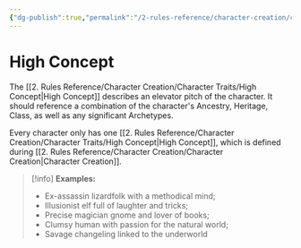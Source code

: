 ```yaml
---
{"dg-publish":true,"permalink":"/2-rules-reference/character-creation/character-traits/high-concept/","noteIcon":""}
---
```


# High Concept

The [[2. Rules Reference/Character Creation/Character Traits/High Concept\|High Concept]] describes an elevator pitch of the character. It should reference a combination of the character's Ancestry, Heritage, Class, as well as any significant Archetypes.

Every character only has one [[2. Rules Reference/Character Creation/Character Traits/High Concept\|High Concept]], which is defined during [[2. Rules Reference/Character Creation/Character Creation\|Character Creation]]. 

>[!info]
>**Examples:** 
>
>- Ex-assassin lizardfolk with a methodical mind; 
>- Illusionist elf full of laughter and tricks; 
>- Precise magician gnome and lover of books; 
>- Clumsy human with passion for the natural world; 
>- Savage changeling linked to the underworld 

